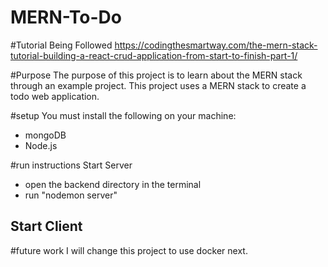 # MERN-To-Do

#Tutorial Being Followed
https://codingthesmartway.com/the-mern-stack-tutorial-building-a-react-crud-application-from-start-to-finish-part-1/ 

#Purpose
The purpose of this project is to learn about the MERN stack through an example project. This project uses a MERN stack to create a todo web application.

#setup
You must install the following on your machine:
- mongoDB
- Node.js


#run instructions
Start Server
- open the backend directory in the terminal
- run "nodemon server"

Start Client
-

#future work
I will change this project to use docker next.